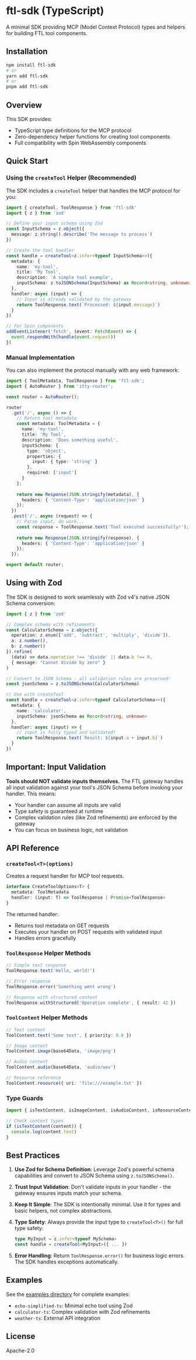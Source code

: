 # ftl-sdk (TypeScript)

A minimal SDK providing MCP (Model Context Protocol) types and helpers for building FTL tool components.

## Installation

```bash
npm install ftl-sdk
# or
yarn add ftl-sdk
# or
pnpm add ftl-sdk
```

## Overview

This SDK provides:
- TypeScript type definitions for the MCP protocol
- Zero-dependency helper functions for creating tool components
- Full compatibility with Spin WebAssembly components

## Quick Start

### Using the `createTool` Helper (Recommended)

The SDK includes a `createTool` helper that handles the MCP protocol for you:

```typescript
import { createTool, ToolResponse } from 'ftl-sdk'
import { z } from 'zod'

// Define your input schema using Zod
const InputSchema = z.object({
  message: z.string().describe('The message to process')
})

// Create the tool handler
const handle = createTool<z.infer<typeof InputSchema>>({
  metadata: {
    name: 'my-tool',
    title: 'My Tool',
    description: 'A simple tool example',
    inputSchema: z.toJSONSchema(InputSchema) as Record<string, unknown>
  },
  handler: async (input) => {
    // Input is already validated by the gateway
    return ToolResponse.text(`Processed: ${input.message}`)
  }
})

// For Spin components
addEventListener('fetch', (event: FetchEvent) => {
  event.respondWith(handle(event.request))
})
```

### Manual Implementation

You can also implement the protocol manually with any web framework:

```typescript
import { ToolMetadata, ToolResponse } from 'ftl-sdk';
import { AutoRouter } from 'itty-router';

const router = AutoRouter();

router
  .get('/', async () => {
    // Return tool metadata
    const metadata: ToolMetadata = {
      name: 'my-tool',
      title: 'My Tool',
      description: 'Does something useful',
      inputSchema: {
        type: 'object',
        properties: {
          input: { type: 'string' }
        },
        required: ['input']
      }
    };
    
    return new Response(JSON.stringify(metadata), {
      headers: { 'Content-Type': 'application/json' }
    });
  })
  .post('/', async (request) => {
    // Parse input, do work...
    const response = ToolResponse.text('Tool executed successfully!');
    
    return new Response(JSON.stringify(response), {
      headers: { 'Content-Type': 'application/json' }
    });
  });

export default router;
```

## Using with Zod

The SDK is designed to work seamlessly with Zod v4's native JSON Schema conversion:

```typescript
import { z } from 'zod'

// Complex schema with refinements
const CalculatorSchema = z.object({
  operation: z.enum(['add', 'subtract', 'multiply', 'divide']),
  a: z.number(),
  b: z.number()
}).refine(
  (data) => data.operation !== 'divide' || data.b !== 0,
  { message: "Cannot divide by zero" }
)

// Convert to JSON Schema - all validation rules are preserved!
const jsonSchema = z.toJSONSchema(CalculatorSchema)

// Use with createTool
const handle = createTool<z.infer<typeof CalculatorSchema>>({
  metadata: {
    name: 'calculator',
    inputSchema: jsonSchema as Record<string, unknown>
  },
  handler: async (input) => {
    // input is fully typed and validated!
    return ToolResponse.text(`Result: ${input.a + input.b}`)
  }
})
```

## Important: Input Validation

**Tools should NOT validate inputs themselves.** The FTL gateway handles all input validation against your tool's JSON Schema before invoking your handler. This means:

- Your handler can assume all inputs are valid
- Type safety is guaranteed at runtime
- Complex validation rules (like Zod refinements) are enforced by the gateway
- You can focus on business logic, not validation

## API Reference

### `createTool<T>(options)`

Creates a request handler for MCP tool requests.

```typescript
interface CreateToolOptions<T> {
  metadata: ToolMetadata
  handler: (input: T) => ToolResponse | Promise<ToolResponse>
}
```

The returned handler:
- Returns tool metadata on GET requests
- Executes your handler on POST requests with validated input
- Handles errors gracefully

### `ToolResponse` Helper Methods

```typescript
// Simple text response
ToolResponse.text('Hello, world!')

// Error response
ToolResponse.error('Something went wrong')

// Response with structured content
ToolResponse.withStructured('Operation complete', { result: 42 })
```

### `ToolContent` Helper Methods

```typescript
// Text content
ToolContent.text('Some text', { priority: 0.8 })

// Image content
ToolContent.image(base64Data, 'image/png')

// Audio content
ToolContent.audio(base64Data, 'audio/wav')

// Resource reference
ToolContent.resource({ uri: 'file:///example.txt' })
```

### Type Guards

```typescript
import { isTextContent, isImageContent, isAudioContent, isResourceContent } from 'ftl-sdk'

// Check content types
if (isTextContent(content)) {
  console.log(content.text)
}
```

## Best Practices

1. **Use Zod for Schema Definition**: Leverage Zod's powerful schema capabilities and convert to JSON Schema using `z.toJSONSchema()`.

2. **Trust Input Validation**: Don't validate inputs in your handler - the gateway ensures inputs match your schema.

3. **Keep It Simple**: The SDK is intentionally minimal. Use it for types and basic helpers, not complex abstractions.

4. **Type Safety**: Always provide the input type to `createTool<T>()` for full type safety:
   ```typescript
   type MyInput = z.infer<typeof MySchema>
   const handle = createTool<MyInput>({ ... })
   ```

5. **Error Handling**: Return `ToolResponse.error()` for business logic errors. The SDK handles exceptions automatically.

## Examples

See the [examples directory](https://github.com/fastertools/ftl-mcp/tree/main/examples/demo) for complete examples:

- `echo-simplified-ts`: Minimal echo tool using Zod
- `calculator-ts`: Complex validation with Zod refinements
- `weather-ts`: External API integration

## License

Apache-2.0